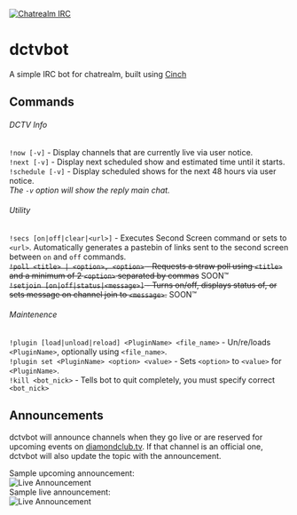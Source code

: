 [![Chatrealm IRC][irc-chatrealm-badge]][irc-chatrealm-link]
# dctvbot
A simple IRC bot for chatrealm, built using [Cinch](https://github.com/cinchrb/cinch)

## Commands
###### DCTV Info
`!now [-v]` - Display channels that are currently live via user notice.  
`!next [-v]` - Display next scheduled show and estimated time until it starts.  
`!schedule [-v]` - Display scheduled shows for the next 48 hours via user notice.  
_The `-v` option will show the reply main chat._

###### Utility
`!secs [on|off|clear|<url>]` - Executes Second Screen command or sets to `<url>`. Automatically generates a pastebin of links sent to the second screen between `on` and `off` commands.  
~~`!poll <title> | <option>, <option>` - Requests a straw poll using `<title>` and a minimum of 2 `<option>` separated by commas~~ SOON&trade;  
~~`!setjoin [on|off|status|<message>]` - Turns on/off, displays status of, or sets message on channel join to `<message>`.~~ SOON&trade;  

###### Maintenence
`!plugin [load|unload|reload] <PluginName> <file_name>` - Un/re/loads `<PluginName>`, optionally using `<file_name>`.  
`!plugin set <PluginName> <option> <value>` - Sets `<option>` to `<value>` for `<PluginName>`.  
`!kill <bot_nick>` - Tells bot to quit completely, you must specify correct `<bot_nick>`  

## Announcements
dctvbot will announce channels when they go live or are reserved for upcoming events on [diamondclub.tv](https://diamondclub.tv). If that channel is an official one, dctvbot will also update the topic with the announcement.  

Sample upcoming announcement:  
![Live Announcement](https://dl.dropboxusercontent.com/u/18589646/dctvbot_announce_soon.png)  
Sample live announcement:  
![Live Announcement](https://dl.dropboxusercontent.com/u/18589646/dctvbot_announce_live.png)  

[irc-chatrealm-link]: http://irc.chatrealm.net
[irc-chatrealm-badge]: https://img.shields.io/badge/irc-chatrealm-blue.svg
